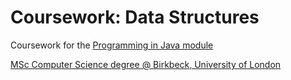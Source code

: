 # Coursework: Data Structures

Coursework for the [Programming in Java module](https://moodle.bbk.ac.uk/course/view.php?id=16449)  

[MSc Computer Science degree @ Birkbeck, University of London](http://dcs.bbk.ac.uk/study-with-us/postgraduate/msc-computer-science/)